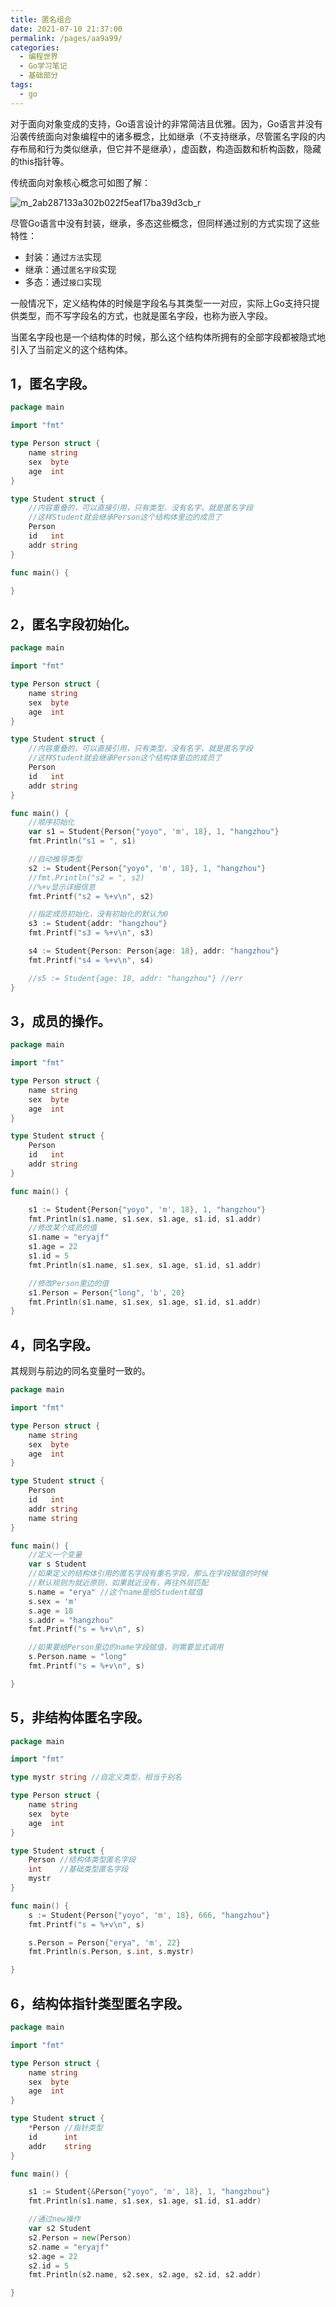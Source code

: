 ```yaml
---
title: 匿名组合
date: 2021-07-10 21:37:00
permalink: /pages/aa9a99/
categories:
  - 编程世界
  - Go学习笔记
  - 基础部分
tags:
  - go
---
```


对于面向对象变成的支持，Go语言设计的非常简洁且优雅。因为，Go语言并没有沿袭传统面向对象编程中的诸多概念，比如继承（不支持继承，尽管匿名字段的内存布局和行为类似继承，但它并不是继承），虚函数，构造函数和析构函数，隐藏的this指针等。

传统面向对象核心概念可如图了解：

![m_2ab287133a302b022f5eaf17ba39d3cb_r](https://tvax2.sinaimg.cn/large/008k1Yt0gy1gsc6w6jlelj30dv0emgvo.jpg)

尽管Go语言中没有封装，继承，多态这些概念，但同样通过别的方式实现了这些特性：

- 封装：通过`方法`实现
- 继承：通过`匿名字段`实现
- 多态：通过`接口`实现

一般情况下，定义结构体的时候是字段名与其类型一一对应，实际上Go支持只提供类型，而不写字段名的方式，也就是匿名字段，也称为嵌入字段。

当匿名字段也是一个结构体的时候，那么这个结构体所拥有的全部字段都被隐式地引入了当前定义的这个结构体。


## 1，匿名字段。

```go
package main

import "fmt"

type Person struct {
	name string
	sex  byte
	age  int
}

type Student struct {
	//内容重叠的，可以直接引用，只有类型，没有名字，就是匿名字段
	//这样Student就会继承Person这个结构体里边的成员了
	Person
	id   int
	addr string
}

func main() {

}
```

## 2，匿名字段初始化。

```go
package main

import "fmt"

type Person struct {
	name string
	sex  byte
	age  int
}

type Student struct {
	//内容重叠的，可以直接引用，只有类型，没有名字，就是匿名字段
	//这样Student就会继承Person这个结构体里边的成员了
	Person
	id   int
	addr string
}

func main() {
	//顺序初始化
	var s1 = Student{Person{"yoyo", 'm', 18}, 1, "hangzhou"}
	fmt.Println("s1 = ", s1)

	//自动推导类型
	s2 := Student{Person{"yoyo", 'm', 18}, 1, "hangzhou"}
	//fmt.Println("s2 = ", s2)
	//%+v显示详细信息
	fmt.Printf("s2 = %+v\n", s2)

	//指定成员初始化，没有初始化的默认为0
	s3 := Student{addr: "hangzhou"}
	fmt.Printf("s3 = %+v\n", s3)

	s4 := Student{Person: Person{age: 18}, addr: "hangzhou"}
	fmt.Printf("s4 = %+v\n", s4)

	//s5 := Student{age: 18, addr: "hangzhou"} //err
}
```

## 3，成员的操作。

```go
package main

import "fmt"

type Person struct {
	name string
	sex  byte
	age  int
}

type Student struct {
	Person
	id   int
	addr string
}

func main() {

	s1 := Student{Person{"yoyo", 'm', 18}, 1, "hangzhou"}
	fmt.Println(s1.name, s1.sex, s1.age, s1.id, s1.addr)
	//修改某个成员的值
	s1.name = "eryajf"
	s1.age = 22
	s1.id = 5
	fmt.Println(s1.name, s1.sex, s1.age, s1.id, s1.addr)

	//修改Person里边的值
	s1.Person = Person{"long", 'b', 20}
	fmt.Println(s1.name, s1.sex, s1.age, s1.id, s1.addr)
}
```

## 4，同名字段。

其规则与前边的同名变量时一致的。

```go
package main

import "fmt"

type Person struct {
	name string
	sex  byte
	age  int
}

type Student struct {
	Person
	id   int
	addr string
	name string
}

func main() {
	//定义一个变量
	var s Student
	//如果定义的结构体引用的匿名字段有重名字段，那么在字段赋值的时候
	//默认规则为就近原则，如果就近没有，再往外层匹配
	s.name = "erya" //这个name是给Student赋值
	s.sex = 'm'
	s.age = 18
	s.addr = "hangzhou"
	fmt.Printf("s = %+v\n", s)

	//如果要给Person里边的name字段赋值，则需要显式调用
	s.Person.name = "long"
	fmt.Printf("s = %+v\n", s)

}
```

## 5，非结构体匿名字段。

```go
package main

import "fmt"

type mystr string //自定义类型，相当于别名

type Person struct {
	name string
	sex  byte
	age  int
}

type Student struct {
	Person //结构体类型匿名字段
	int    //基础类型匿名字段
	mystr
}

func main() {
	s := Student{Person{"yoyo", 'm', 18}, 666, "hangzhou"}
	fmt.Printf("s = %+v\n", s)

	s.Person = Person{"erya", 'm', 22}
	fmt.Println(s.Person, s.int, s.mystr)

}
```

## 6，结构体指针类型匿名字段。

```go
package main

import "fmt"

type Person struct {
	name string
	sex  byte
	age  int
}

type Student struct {
	*Person //指针类型
	id      int
	addr    string
}

func main() {

	s1 := Student{&Person{"yoyo", 'm', 18}, 1, "hangzhou"}
	fmt.Println(s1.name, s1.sex, s1.age, s1.id, s1.addr)

	//通过new操作
	var s2 Student
	s2.Person = new(Person)
	s2.name = "eryajf"
	s2.age = 22
	s2.id = 5
	fmt.Println(s2.name, s2.sex, s2.age, s2.id, s2.addr)

}
```
